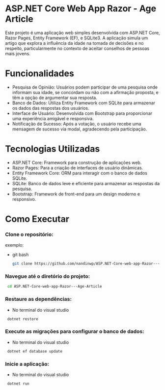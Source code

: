 # ASP.NET Core Web App Razor - Age Article
Este projeto é uma aplicação web simples desenvolvida com ASP.NET Core, Razor Pages, Entity Framework (EF), e SQLite3. A aplicação simula um artigo que explora a influência da idade na tomada de decisões e no respeito, particularmente no contexto de aceitar conselhos de pessoas mais jovens.

# Funcionalidades
* Pesquisa de Opinião:
   Usuários podem participar de uma pesquisa onde informam sua idade, se concordam ou não com a afirmação proposta, e têm a opção de argumentar sua resposta.
* Banco de Dados:
  Utiliza Entity Framework com SQLite para armazenar os dados das respostas dos usuários.
* Interface de Usuário:
    Desenvolvida com Bootstrap para proporcionar uma experiência amigável e responsiva.
* Notificação de Sucesso:
   Após a votação, o usuário recebe uma mensagem de sucesso via modal, agradecendo pela participação.
# Tecnologias Utilizadas
* ASP.NET Core:
  Framework para construção de aplicações web.
* Razor Pages:
   Para a criação de interfaces de usuário dinâmicas.
* Entity Framework Core:
   ORM para interagir com o banco de dados SQLite.
* SQLite:
   Banco de dados leve e eficiente para armazenar as respostas da pesquisa.
* Bootstrap:
   Framework de front-end para um design moderno e responsivo.
# Como Executar
### Clone o repositório:

exemplo:

* git bash
  ```sh
  git clone https://github.com/nandinwp/ASP.NET-Core-web-app-Razor---Age-Article.git
  ```

### Navegue até o diretório do projeto:

 ```sh
  cd ASP.NET-Core-web-app-Razor---Age-Article
  ```

### Restaure as dependências:
* No terminal do visual studio

 ```sh
  dotnet restore
  ```

### Execute as migrações para configurar o banco de dados:

* No terminal do visual studio

 ```sh
  dotnet ef database update
  ```

### Inicie a aplicação:

* No terminal do visual studio

 ```sh
  dotnet run
  ```
